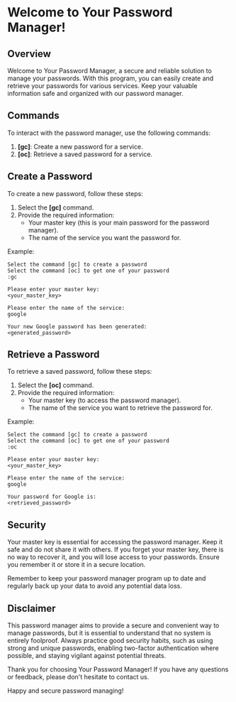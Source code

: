 # Welcome to Your Password Manager!

## Overview
Welcome to Your Password Manager, a secure and reliable solution to manage your passwords. With this program, you can easily create and retrieve your passwords for various services. Keep your valuable information safe and organized with our password manager.

## Commands
To interact with the password manager, use the following commands:

1. **[gc]**: Create a new password for a service.
2. **[oc]**: Retrieve a saved password for a service.

## Create a Password
To create a new password, follow these steps:

1. Select the **[gc]** command.
2. Provide the required information:
   - Your master key (this is your main password for the password manager).
   - The name of the service you want the password for.

Example:
```
Select the command [gc] to create a password
Select the command [oc] to get one of your password
:gc

Please enter your master key:
<your_master_key>

Please enter the name of the service:
google

Your new Google password has been generated:
<generated_password>
```

## Retrieve a Password
To retrieve a saved password, follow these steps:

1. Select the **[oc]** command.
2. Provide the required information:
   - Your master key (to access the password manager).
   - The name of the service you want to retrieve the password for.

Example:
```
Select the command [gc] to create a password
Select the command [oc] to get one of your password
:oc

Please enter your master key:
<your_master_key>

Please enter the name of the service:
google

Your password for Google is:
<retrieved_password>
```

## Security
Your master key is essential for accessing the password manager. Keep it safe and do not share it with others. If you forget your master key, there is no way to recover it, and you will lose access to your passwords. Ensure you remember it or store it in a secure location.

Remember to keep your password manager program up to date and regularly back up your data to avoid any potential data loss.

## Disclaimer
This password manager aims to provide a secure and convenient way to manage passwords, but it is essential to understand that no system is entirely foolproof. Always practice good security habits, such as using strong and unique passwords, enabling two-factor authentication where possible, and staying vigilant against potential threats.

Thank you for choosing Your Password Manager! If you have any questions or feedback, please don't hesitate to contact us.

Happy and secure password managing!